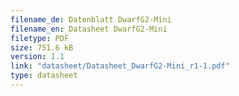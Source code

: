 ```yaml
---
filename_de: Datenblatt DwarfG2-Mini
filename_en: Datasheet DwarfG2-Mini
filetype: PDF
size: 751.6 kB
version: 1.1
link: "datasheet/Datasheet_DwarfG2-Mini_r1-1.pdf"
type: datasheet
---
```


